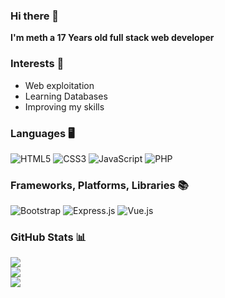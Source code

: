 ### Hi there 👋
**I'm meth a 17 Years old full stack web developer**

### Interests 🌌
- Web exploitation
- Learning Databases
- Improving my skills

### Languages 🖥️
![HTML5](https://img.shields.io/badge/html5-%23E34F26.svg?style=for-the-badge&logo=html5&logoColor=white) 
![CSS3](https://img.shields.io/badge/css3-%231572B6.svg?style=for-the-badge&logo=css3&logoColor=white) 
![JavaScript](https://img.shields.io/badge/javascript-%23323330.svg?style=for-the-badge&logo=javascript&logoColor=%23F7DF1E) 
![PHP](https://img.shields.io/badge/php-%23777BB4.svg?style=for-the-badge&logo=php&logoColor=white)

### Frameworks, Platforms, Libraries 📚
![Bootstrap](https://img.shields.io/badge/bootstrap-%23563D7C.svg?style=for-the-badge&logo=bootstrap&logoColor=white) 
![Express.js](https://img.shields.io/badge/express.js-%23404d59.svg?style=for-the-badge&logo=express&logoColor=%2361DAFB) 
![Vue.js](https://img.shields.io/badge/vuejs-%2335495e.svg?style=for-the-badge&logo=vuedotjs&logoColor=%234FC08D)

### GitHub Stats 📊
![](https://github-readme-stats.vercel.app/api?username=rimeth&theme=gotham&hide_border=false&include_all_commits=false&count_private=false)<br/>
![](https://github-readme-streak-stats.herokuapp.com/?user=rimeth&theme=gotham&hide_border=false)<br/>
![](https://github-readme-stats.vercel.app/api/top-langs/?username=rimeth&theme=gotham&hide_border=false&include_all_commits=false&count_private=false&layout=compact)
